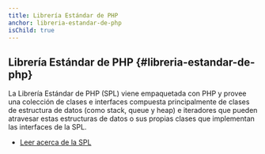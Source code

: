 ```yaml
---
title: Librería Estándar de PHP
anchor: libreria-estandar-de-php
isChild: true
---
```


## Librería Estándar de PHP {#libreria-estandar-de-php}

La Librería Estándar de PHP (SPL) viene empaquetada con PHP y provee una colección de clases e interfaces compuesta principalmente de clases de estructura de datos (como stack, queue y heap) e iteradores que pueden atravesar estas estructuras de datos o sus propias clases que implementan las interfaces de la SPL.

* [Leer acerca de la SPL][spl]

[spl]: http://php.net/manual/es/book.spl.php
